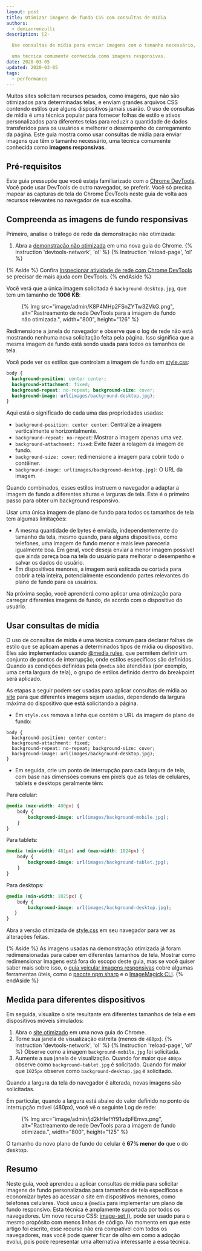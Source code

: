 ```yaml
---
layout: post
title: Otimizar imagens de fundo CSS com consultas de mídia
authors:
  - demianrenzulli
description: |2-

  Use consultas de mídia para enviar imagens com o tamanho necessário,

  uma técnica comumente conhecida como imagens responsivas.
date: 2020-03-05
updated: 2020-03-05
tags:
  - performance
---
```


Muitos sites solicitam recursos pesados, como imagens, que não são otimizados para determinadas telas, e enviam grandes arquivos CSS contendo estilos que alguns dispositivos jamais usarão. O uso de consultas de mídia é uma técnica popular para fornecer folhas de estilo e ativos personalizados para diferentes telas para reduzir a quantidade de dados transferidos para os usuários e melhorar o desempenho do carregamento da página. Este guia mostra como usar consultas de mídia para enviar imagens que têm o tamanho necessário, uma técnica comumente conhecida como **imagens responsivas**.

## Pré-requisitos

Este guia pressupõe que você esteja familiarizado com o [Chrome DevTools](https://developers.google.com/web/tools/chrome-devtools). Você pode usar DevTools de outro navegador, se preferir. Você só precisa mapear as capturas de tela do Chrome DevTools neste guia de volta aos recursos relevantes no navegador de sua escolha.

## Compreenda as imagens de fundo responsivas

Primeiro, analise o tráfego de rede da demonstração não otimizada:

1. Abra a [demonstração não otimizada](https://use-media-queries-unoptimized.glitch.me/) em uma nova guia do Chrome. {% Instruction 'devtools-network', 'ol' %} {% Instruction 'reload-page', 'ol' %}

{% Aside %} Confira [Inspecionar atividade de rede com Chrome DevTools](https://developers.google.com/web/tools/chrome-devtools/network/) se precisar de mais ajuda com DevTools. {% endAside %}

Você verá que a única imagem solicitada é `background-desktop.jpg`, que tem um tamanho de **1006 KB**:

<figure>{% Img src="image/admin/K8P4MHp2FSnZYTw3ZVkG.png", alt="Rastreamento de rede DevTools para a imagem de fundo não otimizada.", width="800", height="126" %}</figure>

Redimensione a janela do navegador e observe que o log de rede não está mostrando nenhuma nova solicitação feita pela página. Isso significa que a mesma imagem de fundo está sendo usada para todos os tamanhos de tela.

Você pode ver os estilos que controlam a imagem de fundo em [style.css](https://use-media-queries-unoptimized.glitch.me/style.css):

```css
body {
  background-position: center center;
  background-attachment: fixed;
  background-repeat: no-repeat; background-size: cover;
  background-image: url(images/background-desktop.jpg);
}
```

Aqui está o significado de cada uma das propriedades usadas:

- `background-position: center center`: Centralize a imagem verticalmente e horizontalmente.
- `background-repeat: no-repeat`: Mostrar a imagem apenas uma vez.
- `background-attachment: fixed`: Evite fazer a rolagem da imagem de fundo.
- `background-size: cover`: redimensione a imagem para cobrir todo o contêiner.
- `background-image: url(images/background-desktop.jpg)`: O URL da imagem.

Quando combinados, esses estilos instruem o navegador a adaptar a imagem de fundo a diferentes alturas e larguras de tela. Este é o primeiro passo para obter um background responsivo.

Usar uma única imagem de plano de fundo para todos os tamanhos de tela tem algumas limitações:

- A mesma quantidade de bytes é enviada, independentemente do tamanho da tela, mesmo quando, para alguns dispositivos, como telefones, uma imagem de fundo menor e mais leve pareceria igualmente boa. Em geral, você deseja enviar a menor imagem possível que ainda pareça boa na tela do usuário para melhorar o desempenho e salvar os dados do usuário.
- Em dispositivos menores, a imagem será esticada ou cortada para cobrir a tela inteira, potencialmente escondendo partes relevantes do plano de fundo para os usuários.

Na próxima seção, você aprenderá como aplicar uma otimização para carregar diferentes imagens de fundo, de acordo com o dispositivo do usuário.

## Usar consultas de mídia

O uso de consultas de mídia é uma técnica comum para declarar folhas de estilo que se aplicam apenas a determinados tipos de mídia ou dispositivo. Eles são implementados usando [@media rules](https://developer.mozilla.org/docs/Web/CSS/@media), que permitem definir um conjunto de pontos de interrupção, onde estilos específicos são definidos. Quando as condições definidas pela `@media` são atendidas (por exemplo, uma certa largura de tela), o grupo de estilos definido dentro do breakpoint será aplicado.

As etapas a seguir podem ser usadas para aplicar consultas de mídia ao [site](https://use-media-queries-unoptimized.glitch.me/) para que diferentes imagens sejam usadas, dependendo da largura máxima do dispositivo que está solicitando a página.

- Em `style.css` remova a linha que contém o URL da imagem de plano de fundo:

```css//4
body {
  background-position: center center;
  background-attachment: fixed;
  background-repeat: no-repeat; background-size: cover;
  background-image: url(images/background-desktop.jpg);
}
```

- Em seguida, crie um ponto de interrupção para cada largura de tela, com base nas dimensões comuns em pixels que as telas de celulares, tablets e desktops geralmente têm:

Para celular:

```css
@media (max-width: 480px) {
    body {
        background-image: url(images/background-mobile.jpg);
    }
}
```

Para tablets:

```css
@media (min-width: 481px) and (max-width: 1024px) {
    body {
        background-image: url(images/background-tablet.jpg);
    }
}
```

Para desktops:

```css
@media (min-width: 1025px) {
    body {
	    background-image: url(images/background-desktop.jpg);
   }
}
```

Abra a versão otimizada de [style.css](https://use-media-queries-optimized.glitch.me/style.css) em seu navegador para ver as alterações feitas.

{% Aside %} As imagens usadas na demonstração otimizada já foram redimensionadas para caber em diferentes tamanhos de tela. Mostrar como redimensionar imagens está fora do escopo deste guia, mas se você quiser saber mais sobre isso, o [guia veicular imagens responsivas](/serve-responsive-images/) cobre algumas ferramentas úteis, como o [pacote npm sharp](https://www.npmjs.com/package/sharp) e o [ImageMagick CLI](https://www.imagemagick.org/script/index.php). {% endAside %}

## Medida para diferentes dispositivos

Em seguida, visualize o site resultante em diferentes tamanhos de tela e em dispositivos móveis simulados:

1. Abra o [site otimizado](https://use-media-queries-optimized.glitch.me/) em uma nova guia do Chrome.
2. Torne sua janela de visualização estreita (menos de `480px`). {% Instruction 'devtools-network', 'ol' %} {% Instruction 'reload-page', 'ol' %} Observe como a imagem `background-mobile.jpg` foi solicitada.
3. Aumente a sua janela de visualização. Quando for maior que `480px` observe como `background-tablet.jpg` é solicitado. Quando for maior que `1025px` observe como `background-desktop.jpg` é solicitado.

Quando a largura da tela do navegador é alterada, novas imagens são solicitadas.

Em particular, quando a largura está abaixo do valor definido no ponto de interrupção móvel (480px), você vê o seguinte Log de rede:

<figure>{% Img src="image/admin/jd2kHIefYf91udpFEmvx.png", alt="Rastreamento de rede DevTools para a imagem de fundo otimizada.", width="800", height="125" %}</figure>

O tamanho do novo plano de fundo do celular é **67% menor do** que o do desktop.

## Resumo

Neste guia, você aprendeu a aplicar consultas de mídia para solicitar imagens de fundo personalizadas para tamanhos de tela específicos e economizar bytes ao acessar o site em dispositivos menores, como telefones celulares. Você usou a `@media` para implementar um plano de fundo responsivo. Esta técnica é amplamente suportada por todos os navegadores. Um novo recurso CSS: [image-set ()](https://www.w3.org/TR/css-images-4/#image-set-notation), pode ser usado para o mesmo propósito com menos linhas de código. No momento em que este artigo foi escrito, esse recurso não era compatível com todos os navegadores, mas você pode querer ficar de olho em como a adoção evolui, pois pode representar uma alternativa interessante a essa técnica.
